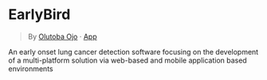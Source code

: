 # EarlyBird
> By [Olutoba Ojo](https://tobaojo.com) &middot; [App](https://tobaojo.com) <!-- Replace link with download link) -->

An early onset lung cancer detection software focusing on the development of a multi-platform solution via web-based and mobile application based environments
